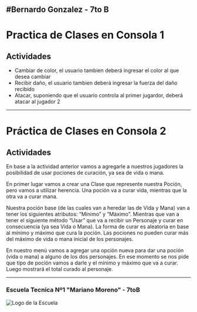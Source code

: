 #Bernardo Gonzalez - 7to B
---
# Practica de Clases en Consola 1
## Actividades
- Cambiar de color, el usuario tambien deberá ingresar el color al que desea cambiar
- Recibir daño, el usuario tambien deberá ingresar la fuerza del daño recibido
- Atacar, suponiendo que el usuario controla al primer jugardor, deberá atacar al jugador 2
---
# Práctica de Clases en Consola 2
## Actividades

En base a la actividad anterior vamos a agregarle a nuestros jugadores la posibilidad de usar pociones de curación, ya sea de vida o mana.

En primer lugar vamos a crear una Clase que represente nuestra Poción, pero vamos a utilizar herencia. Una poción va a curar vida, mientras que la otra va a curar mana.

Nuestra poción base (de las cuales van a heredar las de Vida y Mana) van a tener los siguientes atributos: “Mínimo” y “Máximo”. Mientras que van a tener el siguiente método “Usar” que va a recibir un Personaje y curar en consecuencia (ya sea Vida o Mana). La forma de curar es aleatoria en base al mínimo y máximo que cura la poción. Las pociones no pueden curar más del máximo de vida o mana inicial de los personajes.

En nuestro menú vamos a agregar una opción nueva para dar una poción (vida o mana) a alguno de los dos personajes. En ese momento se nos pide que tipo de poción vamos a darle y el mínimo y máximo que va a curar. Luego mostrará el total curado al personaje.

---
### Escuela Tecnica Nº1 "Mariano Moreno" - 7toB

![Logo de la Escuela](https://encrypted-tbn0.gstatic.com/images?q=tbn:ANd9GcQTekzz0AyAqjoSEVvnl6EIGzfdFfNvRRgTia4tJGoruA&s)
